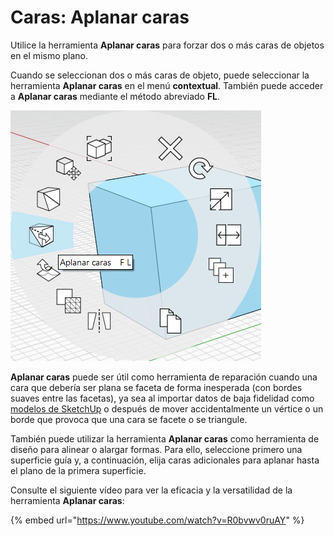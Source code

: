 # Caras: Aplanar caras

Utilice la herramienta **Aplanar caras** para forzar dos o más caras de objetos en el mismo plano.

Cuando se seleccionan dos o más caras de objeto, puede seleccionar la herramienta **Aplanar caras** en el menú **contextual**. También puede acceder a **Aplanar caras** mediante el método abreviado **FL**.

![](../.gitbook/assets/flatten_faces.png)

**Aplanar caras** puede ser útil como herramienta de reparación cuando una cara que debería ser plana se faceta de forma inesperada \(con bordes suaves entre las facetas\), ya sea al importar datos de baja fidelidad como [modelos de SketchUp](https://formit.autodesk.com/blog/post/using-formit-to-get-sketchup-data-into-revit#flatten) o después de mover accidentalmente un vértice o un borde que provoca que una cara se facete o se triangule.

También puede utilizar la herramienta **Aplanar caras** como herramienta de diseño para alinear o alargar formas. Para ello, seleccione primero una superficie guía y, a continuación, elija caras adicionales para aplanar hasta el plano de la primera superficie.

Consulte el siguiente vídeo para ver la eficacia y la versatilidad de la herramienta **Aplanar caras**:

{% embed url="https://www.youtube.com/watch?v=R0bvwv0ruAY" %}





